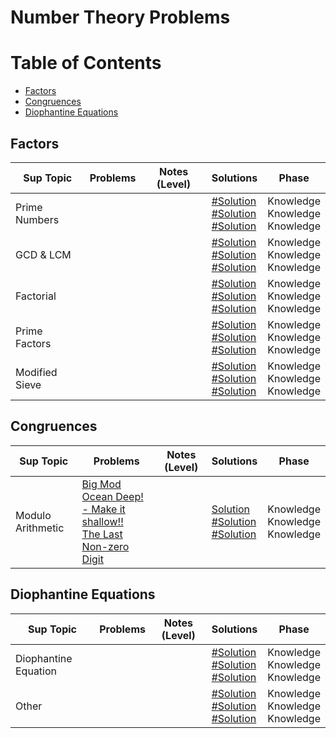 # Number Theory Problems

Table of Contents
=================
- [Factors](#Factors)
- [Congruences](#Congruences)
- [Diophantine Equations](#diophantine-equations)


## Factors
Sup Topic    | Problems | Notes (Level)| Solutions| Phase
-------------| -------------   |-------------| -------------|-------------
Prime Numbers| []()<br>  []()<br>  []()<br>  | |[#Solution]()<br> [#Solution]()<br> [#Solution]()<br> | Knowledge<br> Knowledge<br> Knowledge<br>| 
GCD & LCM| []()<br>  []()<br>  []()<br>  | |[#Solution]()<br> [#Solution]()<br> [#Solution]()<br> | Knowledge<br> Knowledge<br> Knowledge<br>| 
Factorial| []()<br>  []()<br>  []()<br>  | |[#Solution]()<br> [#Solution]()<br> [#Solution]()<br> | Knowledge<br> Knowledge<br> Knowledge<br>| 
Prime Factors| []()<br>  []()<br>  []()<br>  | |[#Solution]()<br> [#Solution]()<br> [#Solution]()<br> | Knowledge<br> Knowledge<br> Knowledge<br>| 
Modified Sieve| []()<br>  []()<br>  []()<br>  | |[#Solution]()<br> [#Solution]()<br> [#Solution]()<br> | Knowledge<br> Knowledge<br> Knowledge<br>| 

## Congruences
Sup Topic    | Problems | Notes (Level)| Solutions| Phase
-------------| -------------   |-------------| -------------|-------------
Modulo Arithmetic| [Big Mod](https://uva.onlinejudge.org/index.php?option=com_onlinejudge&Itemid=8&page=show_problem&problem=310)<br>  [Ocean Deep! - Make it shallow!!](https://uva.onlinejudge.org/index.php?option=com_onlinejudge&Itemid=8&category=24&page=show_problem&problem=1117)<br>  [The Last Non-zero Digit](https://uva.onlinejudge.org/index.php?option=com_onlinejudge&Itemid=8&category=24&page=show_problem&problem=1153)<br>  | |[Solution](https://github.com/basmaashouur/Competitive-Programming/blob/master/Solutions-library/mathematics-solutions/number-theory-solutions/374-UVa.cpp)<br> [#Solution]()<br> [#Solution]()<br> | Knowledge<br> Knowledge<br> Knowledge<br>| 

## Diophantine Equations
Sup Topic    | Problems | Notes (Level)| Solutions| Phase
-------------| -------------   |-------------| -------------|-------------
Diophantine Equation| []()<br>  []()<br>  []()<br>  | |[#Solution]()<br> [#Solution]()<br> [#Solution]()<br> | Knowledge<br> Knowledge<br> Knowledge<br>| 
Other| []()<br>  []()<br>  []()<br>  | |[#Solution]()<br> [#Solution]()<br> [#Solution]()<br> | Knowledge<br> Knowledge<br> Knowledge<br>| 
